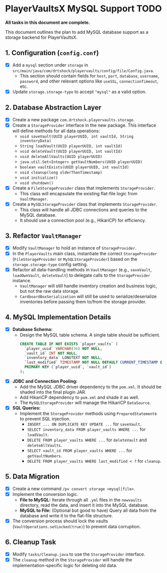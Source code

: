 # PlayerVaultsX MySQL Support TODO

**All tasks in this document are complete.**

This document outlines the plan to add MySQL database support as a storage backend for PlayerVaultsX.

## 1. Configuration (`config.conf`)

- [x] Add a `mysql` section under `storage` in `src/main/java/com/drtshock/playervaults/config/file/Config.java`.
  - This section should contain fields for `host`, `port`, `database`, `username`, `password`, and other relevant options like `useSSL`, `connectionTimeout`, etc.
- [x] Update `storage.storage-type` to accept `"mysql"` as a valid option.

## 2. Database Abstraction Layer

- [x] Create a new package `com.drtshock.playervaults.storage`.
- [x] Create a `StorageProvider` interface in the new package. This interface will define methods for all data operations:
  - `void saveVault(UUID playerUUID, int vaultId, String inventoryData)`
  - `String loadVault(UUID playerUUID, int vaultId)`
  - `void deleteVault(UUID playerUUID, int vaultId)`
  - `void deleteAllVaults(UUID playerUUID)`
  - `java.util.Set<Integer> getVaultNumbers(UUID playerUUID)`
  - `boolean vaultExists(UUID playerUUID, int vaultId)`
  - `void cleanup(long olderThanTimestamp)`
  - `void initialize()`
  - `void shutdown()`
- [x] Create a `FileStorageProvider` class that implements `StorageProvider`.
  - This class will encapsulate the existing flat-file logic from `VaultManager`.
- [x] Create a `MySQLStorageProvider` class that implements `StorageProvider`.
  - This class will handle all JDBC connections and queries to the MySQL database.
  - It should use a connection pool (e.g., HikariCP) for efficiency.

## 3. Refactor `VaultManager`

- [x] Modify `VaultManager` to hold an instance of `StorageProvider`.
- [x] In the `PlayerVaults` main class, instantiate the correct `StorageProvider` (`FileStorageProvider` or `MySQLStorageProvider`) based on the `storage.storage-type` config setting.
- [x] Refactor all data-handling methods in `VaultManager` (e.g., `saveVault`, `loadOwnVault`, `deleteVault`) to delegate calls to the `StorageProvider` instance.
  - `VaultManager` will still handle inventory creation and business logic, but not the raw data storage.
  - `CardboardBoxSerialization` will still be used to serialize/deserialize inventories before passing them to/from the storage provider.

## 4. MySQL Implementation Details

- [x] **Database Schema:**
  - Design the MySQL table schema. A single table should be sufficient.
    ```sql
    CREATE TABLE IF NOT EXISTS `player_vaults` (
      `player_uuid` VARCHAR(36) NOT NULL,
      `vault_id` INT NOT NULL,
      `inventory_data` LONGTEXT NOT NULL,
      `last_modified` TIMESTAMP NOT NULL DEFAULT CURRENT_TIMESTAMP ON UPDATE CURRENT_TIMESTAMP,
      PRIMARY KEY (`player_uuid`, `vault_id`)
    );
    ```
- [x] **JDBC and Connection Pooling:**
  - Add the MySQL JDBC driver dependency to the `pom.xml`. It should be shaded into the final plugin JAR.
  - Add HikariCP dependency to `pom.xml` and shade it as well.
  - The `MySQLStorageProvider` will manage the HikariCP `DataSource`.
- [x] **SQL Queries:**
  - Implement the `StorageProvider` methods using `PreparedStatement`s to prevent SQL injection.
    - `INSERT ... ON DUPLICATE KEY UPDATE ...` for `saveVault`.
    - `SELECT inventory_data FROM player_vaults WHERE ...` for `loadVault`.
    - `DELETE FROM player_vaults WHERE ...` for `deleteVault` and `deleteAllVaults`.
    - `SELECT vault_id FROM player_vaults WHERE ...` for `getVaultNumbers`.
    - `DELETE FROM player_vaults WHERE last_modified < ?` for `cleanup`.

## 5. Data Migration

- [x] Create a new command `/pv convert storage <mysql|file>`.
- [x] Implement the conversion logic.
  - **File to MySQL:** Iterate through all `.yml` files in the `newvaults` directory, read the data, and insert it into the MySQL database.
  - **MySQL to File:** (Optional but good to have) Query all data from the database and write it to the flat-file structure.
- [x] The conversion process should lock the vaults (`VaultOperations.setLocked(true)`) to prevent data corruption.

## 6. Cleanup Task

- [x] Modify `tasks/Cleanup.java` to use the `StorageProvider` interface.
- [x] The `cleanup` method in the `StorageProvider` will handle the implementation-specific logic for deleting old data.
